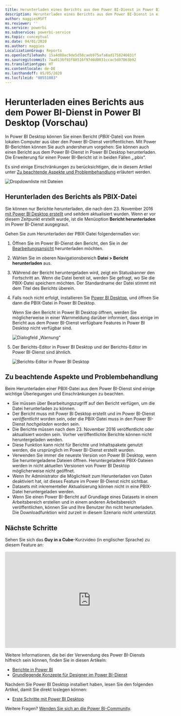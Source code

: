 ```yaml
---
title: Herunterladen eines Berichts aus dem Power BI-Dienst in Power BI Desktop (Vorschau)
description: Herunterladen eines Berichts aus dem Power BI-Dienst in eine Power BI Desktop-Datei
author: maggiesMSFT
ms.reviewer: ''
ms.service: powerbi
ms.subservice: powerbi-service
ms.topic: conceptual
ms.date: 04/01/2020
ms.author: maggies
LocalizationGroup: Reports
ms.openlocfilehash: 15a4d88ac9de5d50caeb975afa8ad1758246031f
ms.sourcegitcommit: 7aa0136f93f88516f97ddd8031ccac5d07863b92
ms.translationtype: HT
ms.contentlocale: de-DE
ms.lasthandoff: 05/05/2020
ms.locfileid: "80551083"
---
```

# <a name="download-a-report-from-the-power-bi-service-to-power-bi-desktop-preview"></a>Herunterladen eines Berichts aus dem Power BI-Dienst in Power BI Desktop (Vorschau)
In Power BI Desktop können Sie einen Bericht (*PBIX*-Datei) von Ihrem lokalen Computer aus über den Power BI-Dienst veröffentlichen. Mit Power BI-Berichten können Sie auch andersherum vorgehen: Sie können auch einen Bericht aus dem Power BI-Dienst in Power BI Desktop herunterladen. Die Erweiterung für einen Power BI-Bericht ist in beiden Fällen „.pbix“.

Es sind einige Einschränkungen zu berücksichtigen, die in diesem Artikel unter [Zu beachtende Aspekte und Problembehandlung](#considerations-and-troubleshooting) erläutert werden.

![Dropdownliste mit Dateien](media/service-export-to-pbix/power-bi-file-export.png)

## <a name="download-the-report-as-a-pbix-file"></a>Herunterladen des Berichts als PBIX-Datei

Sie können nur Berichte herunterladen, die nach dem 23. November 2016 [mit Power BI Desktop erstellt](/learn/modules/publish-share-power-bi/2-publish-reports) und seitdem aktualisiert wurden. Wenn er vor diesem Zeitpunkt erstellt wurde, ist die Menüoption **Bericht herunterladen** im Power BI-Dienst ausgegraut.

Gehen Sie zum Herunterladen der PBIX-Datei folgendermaßen vor:

1. Öffnen Sie im Power BI-Dienst den Bericht, den Sie in der [Bearbeitungsansicht](https://docs.microsoft.com/power-bi/service-interact-with-a-report-in-editing-view) herunterladen möchten.

2. Wählen Sie im oberen Navigationsbereich **Datei > Bericht herunterladen** aus.
   
3. Während der Bericht heruntergeladen wird, zeigt ein Statusbanner den Fortschritt an. Wenn die Datei bereit ist, werden Sie gefragt, wo Sie die PBIX-Datei speichern möchten. Der Standardname der Datei stimmt mit dem Titel des Berichts überein.
   
4. Falls noch nicht erfolgt, installieren Sie [Power BI Desktop](desktop-get-the-desktop.md), und öffnen Sie dann die PBIX-Datei in Power BI Desktop.
   
    Wenn Sie den Bericht in Power BI Desktop öffnen, werden Sie möglicherweise in einer Warnmeldung darüber informiert, dass einige im Bericht aus dem Power BI-Dienst verfügbare Features in Power BI Desktop nicht verfügbar sind.
   
    ![Dialogfeld „Warnung“](media/service-export-to-pbix/power-bi-export-to-pbix_2.png)

5. Der Berichts-Editor in Power BI Desktop und der Berichts-Editor im Power BI-Dienst sind ähnlich.  
   
    ![Berichts-Editor in Power BI Desktop](media/service-export-to-pbix/power-bi-desktop.png)

## <a name="considerations-and-troubleshooting"></a>Zu beachtende Aspekte und Problembehandlung
Beim Herunterladen einer PBIX-Datei aus dem Power BI-Dienst sind einige wichtige Überlegungen und Einschränkungen zu beachten.

* Sie müssen über Bearbeitungszugriff auf den Bericht verfügen, um die Datei herunterladen zu können.
* Der Bericht muss mit Power BI Desktop erstellt und im Power BI-Dienst *veröffentlicht* worden sein, oder die PBIX-Datei muss in den Power BI-Dienst *hochgeladen* worden sein.
* Die Berichte müssen nach dem 23. November 2016 veröffentlicht oder aktualisiert worden sein. Vorher veröffentlichte Berichte können nicht heruntergeladen werden.
* Diese Funktion kann nicht für Berichte und Inhaltspakete genutzt werden, die ursprünglich im Power BI-Dienst erstellt wurden.
* Verwenden Sie immer die neueste Version von Power BI Desktop, wenn Sie heruntergeladene Dateien öffnen. Heruntergeladene PBIX-Dateien werden in nicht aktuellen Versionen von Power BI Desktop möglicherweise nicht geöffnet.
* Wenn Ihr Administrator die Möglichkeit zum Herunterladen von Daten deaktiviert hat, ist dieses Feature im Power BI-Dienst nicht sichtbar.
* Datasets mit inkrementeller Aktualisierung können nicht in eine PBIX-Datei heruntergeladen werden.
* Wenn Sie einen Power BI-Bericht auf Grundlage eines Datasets in einem Arbeitsbereich erstellen und in einem anderen Arbeitsbereich veröffentlichen, können Sie und Ihre Benutzer ihn nicht herunterladen. Die Downloadfunktion wird zurzeit in diesem Szenario nicht unterstützt.

## <a name="next-steps"></a>Nächste Schritte
Sehen Sie sich das **Guy in a Cube**-Kurzvideo (in englischer Sprache) zu diesem Feature an:

<iframe width="560" height="315" src="https://www.youtube.com/embed/ymWqU5jiUl0" frameborder="0" allowfullscreen></iframe>

Weitere Informationen, die bei der Verwendung des Power BI-Diensts hilfreich sein können, finden Sie in diesen Artikeln:

* [Berichte in Power BI](consumer/end-user-reports.md)
* [Grundlegende Konzepte für Designer im Power BI-Dienst](service-basic-concepts.md)

Nachdem Sie Power BI Desktop installiert haben, lesen Sie den folgenden Artikel, damit Sie direkt loslegen können:

* [Erste Schritte mit Power BI Desktop](desktop-getting-started.md)

Weitere Fragen? [Wenden Sie sich an die Power BI-Community](https://community.powerbi.com/).

